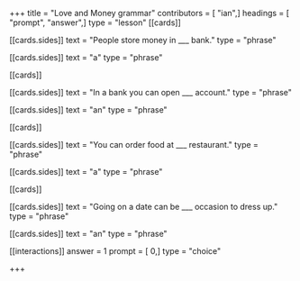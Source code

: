 +++
title = "Love and Money grammar"
contributors = [ "ian",]
headings = [ "prompt", "answer",]
type = "lesson"
[[cards]]

[[cards.sides]]
text = "People store money in ___ bank."
type = "phrase"

[[cards.sides]]
text = "a"
type = "phrase"

[[cards]]

[[cards.sides]]
text = "In a bank you can open ___ account."
type = "phrase"

[[cards.sides]]
text = "an"
type = "phrase"

[[cards]]

[[cards.sides]]
text = "You can order food at ___ restaurant."
type = "phrase"

[[cards.sides]]
text = "a"
type = "phrase"

[[cards]]

[[cards.sides]]
text = "Going on a date can be ___ occasion to dress up."
type = "phrase"

[[cards.sides]]
text = "an"
type = "phrase"

[[interactions]]
answer = 1
prompt = [ 0,]
type = "choice"

+++
